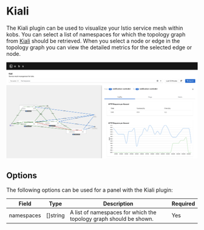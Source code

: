 # Kiali

The Kiali plugin can be used to visualize your Istio service mesh within kobs. You can select a list of namespaces for which the topology graph from [Kiali](https://kiali.io) should be retrieved. When you select a node or edge in the topology graph you can view the detailed metrics for the selected edge or node.

![Kiali](assets/kiali.png)

## Options

The following options can be used for a panel with the Kiali plugin:

| Field | Type | Description | Required |
| ----- | ---- | ----------- | -------- |
| namespaces | []string | A list of namespaces for which the topology graph should be shown. | Yes |

